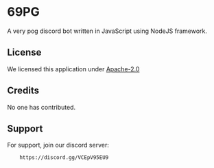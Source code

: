 
# 69PG

A very pog discord bot written in JavaScript using NodeJS framework.

## License

We licensed this application under [Apache-2.0](https://www.apache.org/licenses/LICENSE-2.0)

  
## Credits

No one has contributed.

## Support

For support, join our discord server:
```https
    https://discord.gg/VCEpV95EU9
```
